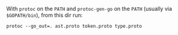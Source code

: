 With `protoc` on the `PATH` and `protoc-gen-go` on the `PATH` (usually via `$GOPATH/bin`), from this dir run:

    protoc --go_out=. ast.proto token.proto type.proto